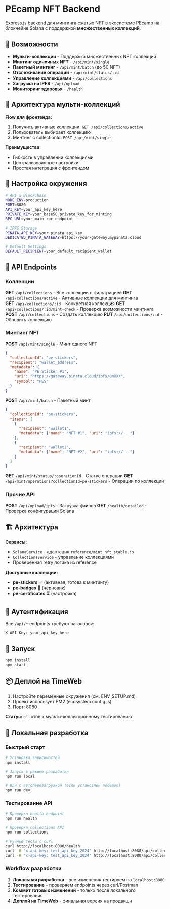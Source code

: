 # PEcamp NFT Backend

Express.js backend для минтинга сжатых NFT в экосистеме PEcamp на блокчейне Solana с поддержкой **множественных коллекций**.

## 🚀 Возможности

- **Мульти-коллекции** - Поддержка множественных NFT коллекций
- **Минтинг одиночных NFT** - `/api/mint/single` 
- **Пакетный минтинг** - `/api/mint/batch` (до 50 NFT)  
- **Отслеживание операций** - `/api/mint/status/:id`
- **Управление коллекциями** - `/api/collections`
- **Загрузка на IPFS** - `/api/upload`
- **Мониторинг здоровья** - `/health`

## 🎯 Архитектура мульти-коллекций

**Flow для фронтенда:**
1. Получить активные коллекции: `GET /api/collections/active`
2. Пользователь выбирает коллекцию
3. Минтинг с collectionId: `POST /api/mint/single`

**Преимущества:**
- Гибкость в управлении коллекциями
- Централизованные настройки
- Простая интеграция с фронтендом

## 🔧 Настройка окружения

```bash
# API & Blockchain
NODE_ENV=production
PORT=8080
API_KEY=your_api_key_here
PRIVATE_KEY=your_base58_private_key_for_minting
RPC_URL=your_main_rpc_endpoint

# IPFS Storage  
PINATA_API_KEY=your_pinata_api_key
DEDICATED_PINATA_GATEWAY=https://your-gateway.mypinata.cloud

# Default Settings
DEFAULT_RECIPIENT=your_default_recipient_wallet
```

## 📡 API Endpoints

### Коллекции

**GET** `/api/collections` - Все коллекции с фильтрацией
**GET** `/api/collections/active` - Активные коллекции для минтинга  
**GET** `/api/collections/:id` - Конкретная коллекция
**GET** `/api/collections/:id/mint-check` - Проверка возможности минтинга
**POST** `/api/collections` - Создать коллекцию
**PUT** `/api/collections/:id` - Обновить коллекцию

### Минтинг NFT

**POST** `/api/mint/single` - Минт одного NFT
```json
{
  "collectionId": "pe-stickers",
  "recipient": "wallet_address",
  "metadata": {
    "name": "PE Sticker #1",
    "uri": "https://gateway.pinata.cloud/ipfs/QmXXX",
    "symbol": "PES"
  }
}
```

**POST** `/api/mint/batch` - Пакетный минт
```json
{
  "collectionId": "pe-stickers",
  "items": [
    {
      "recipient": "wallet1", 
      "metadata": {"name": "NFT #1", "uri": "ipfs://..."}
    },
    {
      "recipient": "wallet2",
      "metadata": {"name": "NFT #2", "uri": "ipfs://..."}
    }
  ]
}
```

**GET** `/api/mint/status/:operationId` - Статус операции
**GET** `/api/mint/operations?collectionId=pe-stickers` - Операции по коллекции

### Прочие API

**POST** `/api/upload/ipfs` - Загрузка файлов
**GET** `/health/detailed` - Проверка конфигурации Solana

## 🏗️ Архитектура

**Сервисы:**
- `SolanaService` - адаптация `reference/mint_nft_stable.js`
- `CollectionsService` - управление коллекциями
- Проверенная retry логика из reference

**Доступные коллекции:**
- **pe-stickers** ✅ (активная, готова к минтингу)
- **pe-badges** 🚧 (черновик)  
- **pe-certificates** ⏳ (настройка)

## 🔑 Аутентификация

Все `/api/*` endpoints требуют заголовок:
```
X-API-Key: your_api_key_here
```

## 🚀 Запуск

```bash
npm install
npm start
```

## 📦 Деплой на TimeWeb

1. Настройте переменные окружения (см. ENV_SETUP.md)
2. Проект использует PM2 (ecosystem.config.js)
3. Порт: 8080

**Статус:** ✅ Готов к мульти-коллекционному тестированию

## 🚀 Локальная разработка

### Быстрый старт

```bash
# Установка зависимостей
npm install

# Запуск в режиме разработки
npm run local

# Или с автоперезагрузкой (если установлен nodemon)
npm run dev
```

### Тестирование API

```bash
# Проверка health endpoint
npm run health

# Проверка collections API
npm run collections

# Ручные тесты с curl
curl http://localhost:8080/health
curl -H "x-api-key: test_api_key_2024" http://localhost:8080/api/collections
curl -H "x-api-key: test_api_key_2024" http://localhost:8080/api/collections/active
```

### Workflow разработки

1. **Локальная разработка** - все изменения тестируем на `localhost:8080`
2. **Тестирование** - проверяем endpoints через curl/Postman
3. **Коммит готовых изменений** - только после локального тестирования
4. **Деплой на TimeWeb** - финальная версия на продакшн